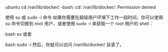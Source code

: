 ubuntu   cd /var/lib/docker/
-bash: cd: /var/lib/docker/: Permission denied



使用 su 或 sudo -i 命令
如果你需要在超级用户环境下工作一段时间，你可以使用 su 命令切换到 root 用户，或者使用 sudo -i 来获取一个 root 用户的 shell：

bash
su
或者

bash
sudo -i
然后，你就可以访问 /var/lib/docker/ 目录了。